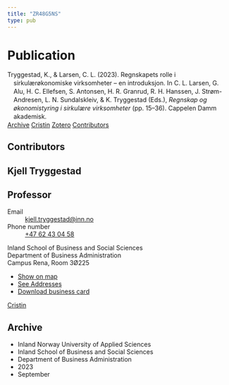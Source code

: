 ```yaml
---
title: "ZR48G5NS"
type: pub
---
```

<h1>Publication</h1>
<article id="csl-bib-container-ZR48G5NS" class="csl-bib-container">
  <div class="csl-bib-body" style="line-height: 1.35; padding-left: 1em; text-indent:-1em;">
  <div class="csl-entry">Tryggestad, K., &amp; Larsen, C. L. (2023). Regnskapets rolle i sirkul&#xE6;r&#xF8;konomiske virksomheter &#x2013; en introduksjon. In C. L. Larsen, G. Alu, H. C. Ellefsen, S. Antonsen, H. R. Granrud, R. H. Hanssen, J. Str&#xF8;m-Andresen, L. N. Sundalskleiv, &amp; K. Tryggestad (Eds.), <i>Regnskap og &#xF8;konomistyring i sirkul&#xE6;re virksomheter</i> (pp. 15&#x2013;36). Cappelen Damm akademisk.</div>
</div>
  <div class="csl-bib-buttons">
    <a href="#taxonomy-article-ZR48G5NS" class="csl-bib-button">Archive</a>
    <a href alt="Cristin URL" class="csl-bib-button">Cristin</a>
    <a href alt="Zotero URL" class="csl-bib-button">Zotero</a>
    <a href="#contributors-article-ZR48G5NS" class="csl-bib-button">Contributors</a>
  </div>
  <div id="csl-bib-meta-container-ZR48G5NS"></div>
</article>
<div id="csl-bib-meta-ZR48G5NS" class="csl-bib-meta">
  <article id="contributors-article-ZR48G5NS" class="contributors-article">
    <h1>Contributors</h1>
    <div class="personas">
<div class="vrtx-hinn-person-card">
<div class="photo">
<i class="lar la-user-circle missing-person"></i>
</div>
<div class="info">
<hgroup><h1>Kjell Tryggestad</h1>
<h2>Professor</h2>
</hgroup><dl>
<dt>Email</dt>
<dd>
<a href="mailto:kjell.tryggestad@inn.no">kjell.tryggestad@inn.no</a>
</dd>
<dt>Phone number</dt>
<dd><a href="tel:+4762430458">
+47 62 43 04 58
</a></dd>
</dl>
<p>
Inland School of Business and Social Sciences<br>
Department of Business Administration<br>
Campus Rena,
Room 3Ø225
</p>
<ul class="vrtx-hinn-links">
<li><a href="https://www.google.com/maps?q=61.13620,11.37454">Show on map</a></li>
<li><a href="https://www.inn.no/english/find-an-employee/kjell-tryggestad.html#vrtx-hinn-addresses">See Addresses</a></li>
<li><a href="https://www.inn.no/english/find-an-employee/kjell-tryggestad.html?vrtx=vcf">Download business card</a></li>
</ul>
</div>
</div>
<a href="https://app.cristin.no/persons/show.jsf?id=648685" alt="Cristin URL" class="personas-cristin">Cristin</a>
</div>
  </article>
  <article id="taxonomy-article-ZR48G5NS" class="taxonomy-article">
    <h1>Archive</h1>
    <ul>
      <li>Inland Norway University of Applied Sciences</li>
      <li>Inland School of Business and Social Sciences</li>
      <li>Department of Business Administration</li>
      <li>2023</li>
      <li>September</li>
    </ul>
  </article>
</div>
